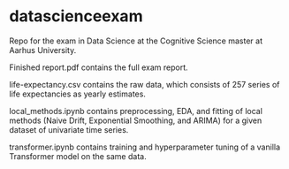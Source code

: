 # datascienceexam
Repo for the exam in Data Science at the Cognitive Science master at Aarhus University.

Finished report.pdf contains the full exam report. 

life-expectancy.csv contains the raw data, which consists of 257 series of life expectancies as yearly estimates.

local_methods.ipynb contains preprocessing, EDA, and fitting of local methods (Naive Drift, Exponential Smoothing, and ARIMA) for a given dataset of univariate time series. 

transformer.ipynb contains training and hyperparameter tuning of a vanilla Transformer model on the same data. 
